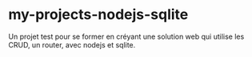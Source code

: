 # my-projects-nodejs-sqlite

Un projet test pour se former en créyant une solution web qui utilise les CRUD, un router, avec nodejs et sqlite.
